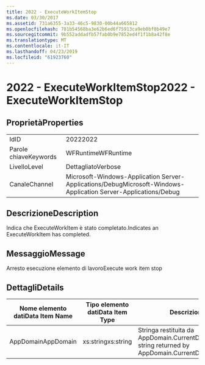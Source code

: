 ```yaml
---
title: 2022 - ExecuteWorkItemStop
ms.date: 03/30/2017
ms.assetid: 731a6355-3a33-46c5-9830-00b44a665812
ms.openlocfilehash: 781b54568ba3e62b6ed6f75913ca9eb0bf0b49e7
ms.sourcegitcommit: 9b552addadfb57fab0b9e7852ed4f1f1b8a42f8e
ms.translationtype: MT
ms.contentlocale: it-IT
ms.lasthandoff: 04/23/2019
ms.locfileid: "61923760"
---
```

# <a name="2022---executeworkitemstop"></a><span data-ttu-id="52d29-102">2022 - ExecuteWorkItemStop</span><span class="sxs-lookup"><span data-stu-id="52d29-102">2022 - ExecuteWorkItemStop</span></span>
## <a name="properties"></a><span data-ttu-id="52d29-103">Proprietà</span><span class="sxs-lookup"><span data-stu-id="52d29-103">Properties</span></span>  
  
|||  
|-|-|  
|<span data-ttu-id="52d29-104">Id</span><span class="sxs-lookup"><span data-stu-id="52d29-104">ID</span></span>|<span data-ttu-id="52d29-105">2022</span><span class="sxs-lookup"><span data-stu-id="52d29-105">2022</span></span>|  
|<span data-ttu-id="52d29-106">Parole chiave</span><span class="sxs-lookup"><span data-stu-id="52d29-106">Keywords</span></span>|<span data-ttu-id="52d29-107">WFRuntime</span><span class="sxs-lookup"><span data-stu-id="52d29-107">WFRuntime</span></span>|  
|<span data-ttu-id="52d29-108">Livello</span><span class="sxs-lookup"><span data-stu-id="52d29-108">Level</span></span>|<span data-ttu-id="52d29-109">Dettagliato</span><span class="sxs-lookup"><span data-stu-id="52d29-109">Verbose</span></span>|  
|<span data-ttu-id="52d29-110">Canale</span><span class="sxs-lookup"><span data-stu-id="52d29-110">Channel</span></span>|<span data-ttu-id="52d29-111">Microsoft-Windows-Application Server-Applications/Debug</span><span class="sxs-lookup"><span data-stu-id="52d29-111">Microsoft-Windows-Application Server-Applications/Debug</span></span>|  
  
## <a name="description"></a><span data-ttu-id="52d29-112">Descrizione</span><span class="sxs-lookup"><span data-stu-id="52d29-112">Description</span></span>  
 <span data-ttu-id="52d29-113">Indica che ExecuteWorkItem è stato completato.</span><span class="sxs-lookup"><span data-stu-id="52d29-113">Indicates an ExecuteWorkItem has completed.</span></span>  
  
## <a name="message"></a><span data-ttu-id="52d29-114">Messaggio</span><span class="sxs-lookup"><span data-stu-id="52d29-114">Message</span></span>  
 <span data-ttu-id="52d29-115">Arresto esecuzione elemento di lavoro</span><span class="sxs-lookup"><span data-stu-id="52d29-115">Execute work item stop</span></span>  
  
## <a name="details"></a><span data-ttu-id="52d29-116">Dettagli</span><span class="sxs-lookup"><span data-stu-id="52d29-116">Details</span></span>  
  
|<span data-ttu-id="52d29-117">Nome elemento dati</span><span class="sxs-lookup"><span data-stu-id="52d29-117">Data Item Name</span></span>|<span data-ttu-id="52d29-118">Tipo elemento dati</span><span class="sxs-lookup"><span data-stu-id="52d29-118">Data Item Type</span></span>|<span data-ttu-id="52d29-119">Descrizione</span><span class="sxs-lookup"><span data-stu-id="52d29-119">Description</span></span>|  
|--------------------|--------------------|-----------------|  
|<span data-ttu-id="52d29-120">AppDomain</span><span class="sxs-lookup"><span data-stu-id="52d29-120">AppDomain</span></span>|<span data-ttu-id="52d29-121">xs:string</span><span class="sxs-lookup"><span data-stu-id="52d29-121">xs:string</span></span>|<span data-ttu-id="52d29-122">Stringa restituita da AppDomain.CurrentDomain.FriendlyName.</span><span class="sxs-lookup"><span data-stu-id="52d29-122">The string returned by AppDomain.CurrentDomain.FriendlyName.</span></span>|

